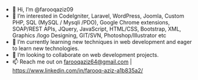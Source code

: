 - 👋 Hi, I’m @farooqaziz09
- 👀 I’m interested in CodeIgniter, Laravel, WordPress, Joomla,  Custom PHP, SQL (MySQL / Mysqli /PDO), Google Chrome extensions, SOAP/REST APIs, JQuery, JavaScript, HTML/CSS, Bootstrap, XML, Graphics /logo Designing, GIT/SVN, Photoshop/Illustrator etc
- 🌱 I’m currently learning new techniques in web development and eager to learn new technologies.
- 💞️ I’m looking to collaborate on web development projects.
- 📫 Reach me out on farooqaziz64@gmail.com | https://www.linkedin.com/in/farooq-aziz-a1b835a2/ 

<!---
farooqaziz09/farooqaziz09 is a ✨ special ✨ repository because its `README.md` (this file) appears on your GitHub profile.
You can click the Preview link to take a look at your changes.
--->
